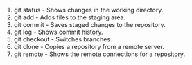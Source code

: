 1. git status - Shows changes in the working directory.
2. git add - Adds files to the staging area.
3. git commit - Saves staged changes to the repository.
4. git log - Shows commit history.
5. git checkout - Switches branches.
6. git clone - Copies a repository from a remote server.
7. git remote - Shows the remote connections for a repository.
